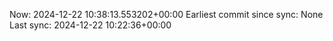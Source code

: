 Now: 2024-12-22 10:38:13.553202+00:00 Earliest commit since sync: None Last sync: 2024-12-22 10:22:36+00:00
